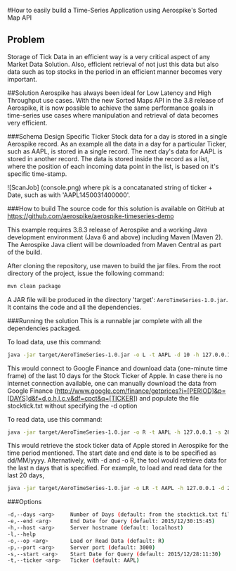#How to easily build a Time-Series Application using Aerospike's Sorted Map API

## Problem
Storage of Tick Data in an efficient way is a very critical aspect of any Market Data Solution. Also, efficient retrieval of not just this data but also data such as top stocks in the period in an efficient manner becomes very important. 

##Solution
Aerospike has always been ideal for Low Latency and High Throughput use cases. With the new Sorted Maps API in the 3.8 release of Aerospike, it is now possible to achieve the same performance goals in time-series use cases where manipulation and retrieval of data becomes very efficient.

###Schema Design
Specific Ticker Stock data for a day is stored in a single Aerospike record. As an example all the data in a day for a particular Ticker, such as AAPL, is stored in a single record. The next day's data for AAPL is stored in another record. The data is stored inside the record as a list, where the position of each incoming data point in the list, is based on it's specific time-stamp. 

![ScanJob] (console.png)
where pk is a concatanated string of ticker + Date, such as with 'AAPL1450031400000'. 

###How to build
The source code for this solution is available on GitHub at https://github.com/aerospike/aerospike-timeseries-demo 

This example requires 3.8.3 release of Aerospike and a working Java development environment (Java 6 and above) including Maven (Maven 2). The Aerospike Java client will be downloaded from Maven Central as part of the build.

After cloning the repository, use maven to build the jar files. From the root directory of the project, issue the following command:
```bash
mvn clean package
```
A JAR file will be produced in the directory 'target': `AeroTimeSeries-1.0.jar`. It contains the code and all the dependencies.

###Running the solution
This is a runnable jar complete with all the dependencies packaged.

To load data, use this command:
```bash
java -jar target/AeroTimeSeries-1.0.jar -o L -t AAPL -d 10 -h 127.0.0.1
```
This would connect to Google Finance and download data (one-minute time frame) of the last 10 days for the Stock Ticker of Apple. In case there is no internet connection available, one can manually download the data from Google Finance (http://www.google.com/finance/getprices?i=[PERIOD]&p=[DAYS]d&f=d,o,h,l,c,v&df=cpct&q=[TICKER]) and populate the file stocktick.txt without specifying the -d option

To read data, use this command:
```bash
java -jar target/AeroTimeSeries-1.0.jar -o R -t AAPL -h 127.0.0.1 -s 28/12/2015 -e 30/12/2015
```
This would retrieve the stock ticker data of Apple stored in Aerospike for the time period mentioned. The start date and end date is to be specified as dd/MM/yyyy. Alternatively, with -d and -o R, the tool would retrieve data for the last n days that is specified. For example, to load and read data for the last 20 days,

```bash
java -jar target/AeroTimeSeries-1.0.jar -o LR -t AAPL -h 127.0.0.1 -d 20
```

###Options
```bash
-d,--days <arg>     Number of Days (default: from the stocktick.txt file)
-e,--end <arg>      End Date for Query (default: 2015/12/30:15:45)
-h,--host <arg>     Server hostname (default: localhost)
-l,--help             
-o,--op <arg>       Load or Read Data (default: R)
-p,--port <arg>     Server port (default: 3000)
-s,--start <arg>    Start Date for Query (default: 2015/12/28:11:30)
-t,--ticker <arg>   Ticker (default: AAPL)
```
